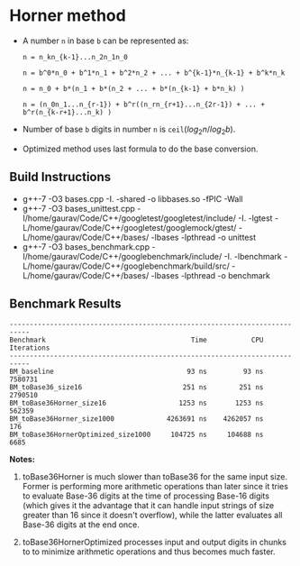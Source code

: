 # Horner method

* A number `n` in base `b` can be represented as:

    `n = n_kn_{k-1}...n_2n_1n_0`
    
    `n = b^0*n_0 + b^1*n_1 + b^2*n_2 + ... + b^{k-1}*n_{k-1} + b^k*n_k`
    
    `n = n_0 + b*(n_1 + b*(n_2 + ... + b*(n_{k-1} + b*n_k) )`
    
    `n = (n_0n_1...n_{r-1}) + b^r((n_rn_{r+1}...n_{2r-1}) + ... + b^r(n_{k-r+1}...n_k) )`
    
* Number of base `b` digits in number `n` is `ceil`($log_2n / log_2b$).
* Optimized method uses last formula to do the base conversion.

## Build Instructions
* g++-7 -O3 bases.cpp -I. -shared -o libbases.so -fPIC -Wall
* g++-7 -O3 bases_unittest.cpp -I/home/gaurav/Code/C++/googletest/googletest/include/ -I. -lgtest -L/home/gaurav/Code/C++/googletest/googlemock/gtest/ -L/home/gaurav/Code/C++/bases/ -lbases -lpthread -o unittest
* g++-7 -O3 bases_benchmark.cpp -I/home/gaurav/Code/C++/googlebenchmark/include/ -I. -lbenchmark -L/home/gaurav/Code/C++/googlebenchmark/build/src/ -L/home/gaurav/Code/C++/bases/ -lbases -lpthread -o benchmark

## Benchmark Results

    ---------------------------------------------------------------------------
    Benchmark                                    Time           CPU Iterations
    ---------------------------------------------------------------------------
    BM_baseline                                 93 ns         93 ns    7580731
    BM_toBase36_size16                         251 ns        251 ns    2790510
    BM_toBase36Horner_size16                  1253 ns       1253 ns     562359
    BM_toBase36Horner_size1000             4263691 ns    4262057 ns        176
    BM_toBase36HornerOptimized_size1000     104725 ns     104688 ns       6685


**Notes:**

1. toBase36Horner is much slower than toBase36 for the same input size.
   Former is performing more arithmetic operations than later since it tries
   to evaluate Base-36 digits at the time of processing Base-16 digits (which
   gives it the advantage that it can handle input strings of size greater
   than 16 since it doesn't overflow), while the latter evaluates all
   Base-36 digits at the end once.

2. toBase36HornerOptimized processes input and output digits in chunks to
   to minimize arithmetic operations and thus becomes much faster. 
